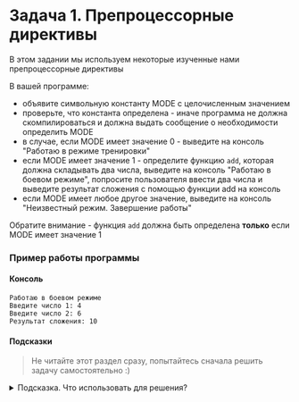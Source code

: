 # Задача 1. Препроцессорные директивы
В этом задании мы используем некоторые изученные нами препроцессорные директивы


В вашей программе:
 - объявите символьную константу MODE с целочисленным значением
 - проверьте, что константа определена - иначе программа не должна скомпилироваться и должна выдать сообщение о необходимости определить MODE 
 - в случае, если MODE имеет значение 0 - выведите на консоль "Работаю в режиме тренировки"
 - если MODE имеет значение 1 - определите функцию `add`, которая должна складывать два числа, выведите на консоль "Работаю в боевом режиме", попросите пользователя ввести два числа и выведите результат сложения с помощью функции add на консоль
 - если MODE имеет любое другое значение, выведите на консоль "Неизвестный режим. Завершение работы"
 
 Обратите внимание - функция `add` должна быть определена **только** если MODE имеет значение 1

### Пример работы программы
#### Консоль
```
Работаю в боевом режиме
Введите число 1: 4
Введите число 2: 6
Результат сложения: 10
```
#### Подсказки

> Не читайте этот раздел сразу, попытайтесь сначала решить задачу самостоятельно :)

<details>

<summary>Подсказка. Что использовать для решения?</summary>

Для определения константы используйте директиву `#define`

Для проверки, определена ли константа, используйте одну из директив: `#ifdef`, `#ifndef`, `#if defined` или `#if !defined`

Для прекращения компиляции и вывода сообщения об ошибке используйте директиву `#error`

Для проверки значения константы используйте директивы `#if`, `#elif`, `#else`

</details>